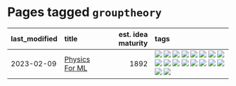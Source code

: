 # Pages tagged `grouptheory`

|last_modified|title|est. idea maturity|tags
|:---|:---|---:|:---|
|2023-02-09|[Physics For ML](../physics_for_ml.md)|1892|[![](https://img.shields.io/badge/tag-brownianmotion-9c3a4a)](../tags/brownianmotion.md) [![](https://img.shields.io/badge/tag-curriculum-dad82b)](../tags/curriculum.md) [![](https://img.shields.io/badge/tag-curvature-35d420)](../tags/curvature.md) [![](https://img.shields.io/badge/tag-education-32d44f)](../tags/education.md) [![](https://img.shields.io/badge/tag-eigenvectors-fe4dc)](../tags/eigenvectors.md) [![](https://img.shields.io/badge/tag-gaugetheory-d5ffe)](../tags/gaugetheory.md) [![](https://img.shields.io/badge/tag-grouptheory-a68128)](../tags/grouptheory.md) [![](https://img.shields.io/badge/tag-machinelearning-b4243e)](../tags/machinelearning.md) [![](https://img.shields.io/badge/tag-manifolds-b7fb0)](../tags/manifolds.md) [![](https://img.shields.io/badge/tag-ode-b25b5)](../tags/ode.md) [![](https://img.shields.io/badge/tag-optimization-834fc2)](../tags/optimization.md) [![](https://img.shields.io/badge/tag-pde-76bb24)](../tags/pde.md) [![](https://img.shields.io/badge/tag-physics-496a1)](../tags/physics.md) [![](https://img.shields.io/badge/tag-probabilityfields-683f3)](../tags/probabilityfields.md) [![](https://img.shields.io/badge/tag-quantummechanics-96bcc)](../tags/quantummechanics.md) [![](https://img.shields.io/badge/tag-relativity-77485f)](../tags/relativity.md) [![](https://img.shields.io/badge/tag-tensorcalculus-e839f4)](../tags/tensorcalculus.md) [![](https://img.shields.io/badge/tag-textbook-b08442)](../tags/textbook.md)|
